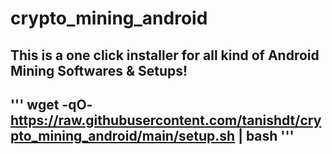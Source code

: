 # crypto_mining_android
This is a one click installer for all kind of Android Mining Softwares &amp; Setups!
---
'''
wget -qO- https://raw.githubusercontent.com/tanishdt/crypto_mining_android/main/setup.sh | bash
'''
---
